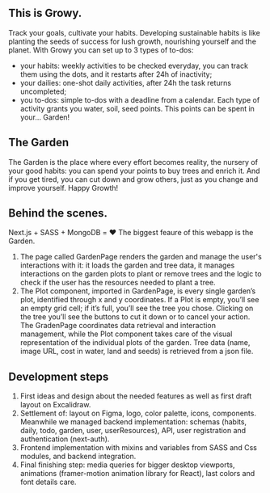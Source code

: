 ## This is Growy.
Track your goals, cultivate your habits.
Developing sustainable habits is like planting the seeds of success for lush growth, nourishing yourself and the planet. 
With Growy you can set up to 3 types of to-dos: 
-	your habits: weekly activities to be checked everyday, you can track them using the dots, and it restarts after 24h of inactivity;
-	your dailies: one-shot daily activities, after 24h the task returns uncompleted;
-	you to-dos: simple to-dos with a deadline from a calendar.
Each type of activity grants you water, soil, seed points. This points can be spent in your… Garden!

## The Garden
The Garden is the place where every effort becomes reality, the nursery of your good habits: you can spend your points to buy trees and enrich it. And if you get tired, you can cut down and grow others, just as you change and improve yourself.
Happy Growth!

## Behind the scenes.
Next.js + SASS + MongoDB = ❤️
The biggest feaure of this webapp is the Garden. 
1.	The page called GardenPage renders the garden and manage the user's interactions with it: it loads the garden and tree data, it manages interactions on the garden plots to plant or remove trees and the logic to check if the user has the resources needed to plant a tree.
2.	The Plot component, imported in GardenPage, is every single garden’s plot, identified through x and y coordinates. If a Plot is empty, you’ll see an empty grid cell; if it’s full, you’ll see the tree you chose. Clicking on the tree you’ll see the buttons to cut it down or to cancel your action. 
The GradenPage coordinates data retrieval and interaction management, while the Plot component takes care of the visual representation of the individual plots of the garden.
Tree data (name, image URL, cost in water, land and seeds) is retrieved from a json file.

## Development steps
1.	First ideas and design about the needed features as well as first draft layout on Excalidraw.
2.	Settlement of: layout on Figma, logo, color palette, icons, components. Meanwhile we managed backend implementation: schemas (habits, daily, todo, garden, user, userResources), API, user registration and authentication (next-auth).
3.	Frontend implementation with mixins and variables from SASS and Css modules, and backend integration.
4.	Final finishing step: media queries for bigger desktop viewports, animations (framer-motion animation library for React), last colors and font details care.
